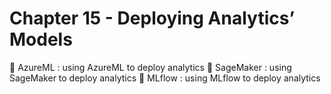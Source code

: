 # Chapter 15 - Deploying Analytics’ Models

:file_folder: AzureML : using AzureML to deploy analytics
:file_folder: SageMaker : using SageMaker to deploy analytics
:file_folder: MLflow : using MLflow to deploy analytics
